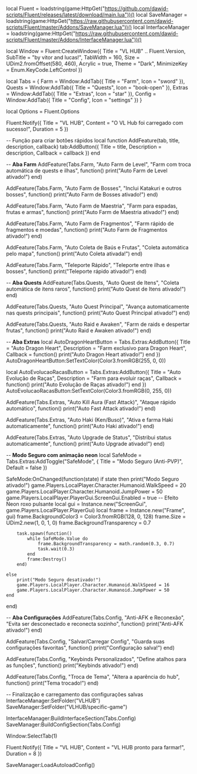 local Fluent = loadstring(game:HttpGet("https://github.com/dawid-scripts/Fluent/releases/latest/download/main.lua"))()
local SaveManager = loadstring(game:HttpGet("https://raw.githubusercontent.com/dawid-scripts/Fluent/master/Addons/SaveManager.lua"))()
local InterfaceManager = loadstring(game:HttpGet("https://raw.githubusercontent.com/dawid-scripts/Fluent/master/Addons/InterfaceManager.lua"))()

local Window = Fluent:CreateWindow({
    Title = "VL HUB" .. Fluent.Version,
    SubTitle = "by vitor and lucas!",
    TabWidth = 160,
    Size = UDim2.fromOffset(580, 460),
    Acrylic = true,
    Theme = "Dark",
    MinimizeKey = Enum.KeyCode.LeftControl
})

local Tabs = {
    Farm = Window:AddTab({ Title = "Farm", Icon = "sword" }),
    Quests = Window:AddTab({ Title = "Quests", Icon = "book-open" }),
    Extras = Window:AddTab({ Title = "Extras", Icon = "star" }),
    Config = Window:AddTab({ Title = "Config", Icon = "settings" })
}

local Options = Fluent.Options

Fluent:Notify({
    Title = "VL HUB",
    Content = "O VL Hub foi carregado com sucesso!",
    Duration = 5
})

-- Função para criar botões rápidos
local function AddFeature(tab, title, description, callback)
    tab:AddButton({
        Title = title,
        Description = description,
        Callback = callback
    })
end

-- **Aba Farm**
AddFeature(Tabs.Farm, "Auto Farm de Level", "Farm com troca automática de quests e ilhas", function()
    print("Auto Farm de Level ativado!")
end)

AddFeature(Tabs.Farm, "Auto Farm de Bosses", "Inclui Katakuri e outros bosses", function()
    print("Auto Farm de Bosses ativado!")
end)

AddFeature(Tabs.Farm, "Auto Farm de Maestria", "Farm para espadas, frutas e armas", function()
    print("Auto Farm de Maestria ativado!")
end)

AddFeature(Tabs.Farm, "Auto Farm de Fragmentos", "Farm rápido de fragmentos e moedas", function()
    print("Auto Farm de Fragmentos ativado!")
end)

AddFeature(Tabs.Farm, "Auto Coleta de Baús e Frutas", "Coleta automática pelo mapa", function()
    print("Auto Coleta ativada!")
end)

AddFeature(Tabs.Farm, "Teleporte Rápido", "Teleporte entre ilhas e bosses", function()
    print("Teleporte rápido ativado!")
end)

-- **Aba Quests**
AddFeature(Tabs.Quests, "Auto Quest de Itens", "Coleta automática de itens raros", function()
    print("Auto Quest de Itens ativado!")
end)

AddFeature(Tabs.Quests, "Auto Quest Principal", "Avança automaticamente nas quests principais", function()
    print("Auto Quest Principal ativado!")
end)

AddFeature(Tabs.Quests, "Auto Raid e Awaken", "Farm de raids e despertar frutas", function()
    print("Auto Raid e Awaken ativado!")
end)

-- **Aba Extras**
local AutoDragonHeartButton = Tabs.Extras:AddButton({
    Title = "Auto Dragon Heart",
    Description = "Farm exclusivo para Dragon Heart",
    Callback = function()
        print("Auto Dragon Heart ativado!")
    end
})
AutoDragonHeartButton:SetTextColor(Color3.fromRGB(255, 0, 0))

local AutoEvolucaoRacasButton = Tabs.Extras:AddButton({
    Title = "Auto Evolução de Raças",
    Description = "Farm para evoluir raças",
    Callback = function()
        print("Auto Evolução de Raças ativado!")
    end
})
AutoEvolucaoRacasButton:SetTextColor(Color3.fromRGB(0, 255, 0))

AddFeature(Tabs.Extras, "Auto Kill Aura (Fast Attack)", "Ataque rápido automático", function()
    print("Auto Fast Attack ativado!")
end)

AddFeature(Tabs.Extras, "Auto Haki (Ken/Buso)", "Ativa e farma Haki automaticamente", function()
    print("Auto Haki ativado!")
end)

AddFeature(Tabs.Extras, "Auto Upgrade de Status", "Distribui status automaticamente", function()
    print("Auto Upgrade ativado!")
end)

-- **Modo Seguro com animação neon**
local SafeMode = Tabs.Extras:AddToggle("SafeMode", { Title = "Modo Seguro (Anti-PVP)", Default = false })

SafeMode:OnChanged(function(state)
    if state then
        print("Modo Seguro ativado!")
        game.Players.LocalPlayer.Character.Humanoid.WalkSpeed = 20
        game.Players.LocalPlayer.Character.Humanoid.JumpPower = 50
        game.Players.LocalPlayer.PlayerGui.ScreenGui.Enabled = true
        -- Efeito Neon roxo pulsante
        local gui = Instance.new("ScreenGui", game.Players.LocalPlayer.PlayerGui)
        local frame = Instance.new("Frame", gui)
        frame.BackgroundColor3 = Color3.fromRGB(128, 0, 128)
        frame.Size = UDim2.new(1, 0, 1, 0)
        frame.BackgroundTransparency = 0.7

        task.spawn(function()
            while SafeMode.Value do
                frame.BackgroundTransparency = math.random(0.3, 0.7)
                task.wait(0.3)
            end
            frame:Destroy()
        end)

    else
        print("Modo Seguro desativado!")
        game.Players.LocalPlayer.Character.Humanoid.WalkSpeed = 16
        game.Players.LocalPlayer.Character.Humanoid.JumpPower = 50
    end
end)

-- **Aba Configurações**
AddFeature(Tabs.Config, "Anti-AFK e Reconexão", "Evita ser desconectado e reconecta sozinho", function()
    print("Anti-AFK ativado!")
end)

AddFeature(Tabs.Config, "Salvar/Carregar Config", "Guarda suas configurações favoritas", function()
    print("Configuração salva!")
end)

AddFeature(Tabs.Config, "Keybinds Personalizados", "Define atalhos para as funções", function()
    print("Keybinds ativado!")
end)

AddFeature(Tabs.Config, "Troca de Tema", "Altera a aparência do hub", function()
    print("Tema trocado!")
end)

-- Finalização e carregamento das configurações salvas
InterfaceManager:SetFolder("VLHUB")
SaveManager:SetFolder("VLHUB/specific-game")

InterfaceManager:BuildInterfaceSection(Tabs.Config)
SaveManager:BuildConfigSection(Tabs.Config)

Window:SelectTab(1)

Fluent:Notify({
    Title = "VL HUB",
    Content = "VL HUB pronto para farmar!",
    Duration = 8
})

SaveManager:LoadAutoloadConfig()
